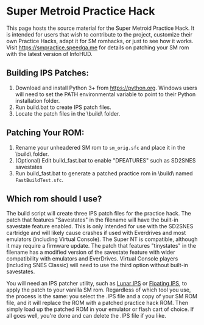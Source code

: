 # Super Metroid Practice Hack

This page hosts the source material for the Super Metroid Practice Hack. It is intended for users that wish to contribute to the project, customize their own Practice Hacks, adapt it for SM romhacks, or just to see how it works. Visit https://smpractice.speedga.me for details on patching your SM rom with the latest version of InfoHUD.

## Building IPS Patches:

1. Download and install Python 3+ from https://python.org. Windows users will need to set the PATH environmental variable to point to their Python installation folder.
2. Run build.bat to create IPS patch files.
3. Locate the patch files in the \build\ folder.

## Patching Your ROM:

1. Rename your unheadered SM rom to `sm_orig.sfc` and place it in the \build\ folder.
2. (Optional) Edit build_fast.bat to enable "DFEATURES" such as SD2SNES savestates
3. Run build_fast.bat to generate a patched practice rom in \build\ named `FastBuildTest.sfc`.

## Which rom should I use?

The build script will create three IPS patch files for the practice hack. The patch that features "Savestates" in the filename will have the built-in savestate feature enabled. This is only intended for use with the SD2SNES cartridge and will likely cause crashes if used with Everdrives and most emulators (including Virtual Console). The Super NT is compatible, although it may require a firmware update. The patch that features "tinystates" in the filename has a modified version of the savestate feature with wider compatibility with emulators and EverDrives. Virtual Console players (including SNES Classic) will need to use the third option without built-in savestates.

You will need an IPS patcher utility, such as [Lunar IPS](http://fusoya.eludevisibility.org/lips/) or [Floating IPS](https://www.romhacking.net/utilities/1040/), to apply the patch to your vanilla SM rom. Regardless of which tool you use, the process is the same: you select the .IPS file and a copy of your SM ROM file, and it will replace the ROM with a patched practice hack ROM. Then simply load up the patched ROM in your emulator or flash cart of choice. If all goes well, you're done and can delete the .IPS file if you like.
